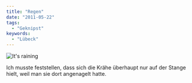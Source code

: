 ```yaml
---
title: "Regen"
date: "2011-05-22"
tags:
  - "Geknipst"
keywords:
  - "Lübeck"
---
```


![It's raining](/img/codecandies/5746903055_758e6aec54_o.jpg)

Ich musste feststellen, dass sich die Krähe überhaupt nur auf der Stange hielt, weil man sie dort angenagelt hatte.
